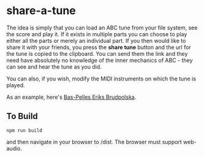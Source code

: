 # share-a-tune

The idea is simply that you can load an ABC tune from your file system, see the score and play it.  If it exists in multiple parts you can choose to play either all the parts or merely an individual part.  If you then would like to share it with your friends, you press the __share tune__ button and the url for the tune is copied to the clipboard.  You can send them the link and they need have absolutely no knowledge of the inner mechanics of ABC - they can see and hear the tune as you did.

You can also, if you wish, modify the MIDI instruments on which the tune is played.

As an example, here's [Bas-Pelles Eriks Brudpolska](https://www.tradtunedb.org.uk:8605/?abc=BoLgBAjAsAUAKuAQgQwM4FoAKBTANr7VMAUQCcBLAayMVIFcATABwHtdVLlYBlcAEVLI6TAHZcYAJXCt2nWAFlwAZgD0AFlgBFcBHUBeCBACssADI6VEAGywA0uACC85ACsWpWADVwAJlgAfRx8AYx8wUMRgsAZgxAcwfzAAMzUwAG8kgF9sJIBzJLBsVMSHHzTgzIYwmLjo2PjEyIZsOtqAcQAxYj4EgLAAYSUoiKiahuTUjOy8gqKEsFLYhc7iMC6%2BfoSIMEQAGn6%2BVb4fboHUkH8wvYOjk57Bgd6YQJIHYPjsN-jiL-niNsQbUKAKB-0B8wcuz4HR6DmhsKhMIh%2B2Imwc-VRCxRm38fUh8KxBI6nTCJWxWIxm2IXVJA2uPW61IWJ1p9NupweFy8OgCQVC4R8kVa4xS6SyOXyhWKzPKlWq9WF8zaDiFcU6JA2eyeZKGAqFY3moqmEtm0uwPmQuWS2Biiv822VqpCiAW50uYEdUUQzoWSgavIWwWwUWQQaib2DSsQ2BduWjLoBMfm0IcHWiHVTYBTacSGIcq2CP1WedWuOeWYzaezCzitJLAyLNdK8zSiEyDkd4SahR8zcSnp2PocSjAXOesCAA). 


## To Build

    npm run build

and then navigate in your browser to /dist.  The browser must support web-audio.